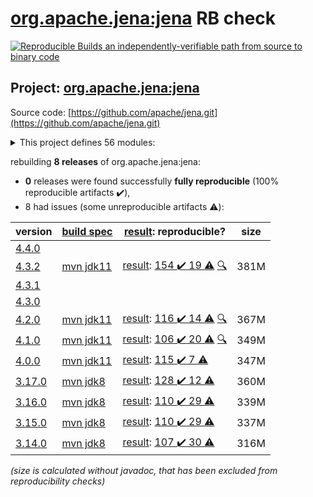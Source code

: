 [org.apache.jena:jena](https://search.maven.org/artifact/org.apache.jena/jena/) RB check
=======

[![Reproducible Builds](https://reproducible-builds.org/images/logos/rb.svg) an independently-verifiable path from source to binary code](https://reproducible-builds.org/)

## Project: [org.apache.jena:jena](https://search.maven.org/artifact/org.apache.jena/jena/)

Source code: [https://github.com/apache/jena.git](https://github.com/apache/jena.git)

<details><summary>This project defines 56 modules:</summary>

* [org.apache.jena:apache-jena](https://search.maven.org/artifact/org.apache.jena/apache-jena/)
* [org.apache.jena:apache-jena-fuseki](https://search.maven.org/artifact/org.apache.jena/apache-jena-fuseki/)
* [org.apache.jena:apache-jena-libs](https://search.maven.org/artifact/org.apache.jena/apache-jena-libs/)
* [org.apache.jena:apache-jena-osgi](https://search.maven.org/artifact/org.apache.jena/apache-jena-osgi/)
* [org.apache.jena:jena](https://search.maven.org/artifact/org.apache.jena/jena/)
* [org.apache.jena:jena-arq](https://search.maven.org/artifact/org.apache.jena/jena-arq/)
* [org.apache.jena:jena-base](https://search.maven.org/artifact/org.apache.jena/jena-base/)
* [org.apache.jena:jena-cmds](https://search.maven.org/artifact/org.apache.jena/jena-cmds/)
* [org.apache.jena:jena-commonsrdf](https://search.maven.org/artifact/org.apache.jena/jena-commonsrdf/)
* [org.apache.jena:jena-core](https://search.maven.org/artifact/org.apache.jena/jena-core/)
* [org.apache.jena:jena-db](https://search.maven.org/artifact/org.apache.jena/jena-db/)
* [org.apache.jena:jena-dboe-base](https://search.maven.org/artifact/org.apache.jena/jena-dboe-base/)
* [org.apache.jena:jena-dboe-index](https://search.maven.org/artifact/org.apache.jena/jena-dboe-index/)
* [org.apache.jena:jena-dboe-index-test](https://search.maven.org/artifact/org.apache.jena/jena-dboe-index-test/)
* [org.apache.jena:jena-dboe-storage](https://search.maven.org/artifact/org.apache.jena/jena-dboe-storage/)
* [org.apache.jena:jena-dboe-trans-data](https://search.maven.org/artifact/org.apache.jena/jena-dboe-trans-data/)
* [org.apache.jena:jena-dboe-transaction](https://search.maven.org/artifact/org.apache.jena/jena-dboe-transaction/)
* [org.apache.jena:jena-elephas](https://search.maven.org/artifact/org.apache.jena/jena-elephas/)
* [org.apache.jena:jena-elephas-common](https://search.maven.org/artifact/org.apache.jena/jena-elephas-common/)
* [org.apache.jena:jena-elephas-io](https://search.maven.org/artifact/org.apache.jena/jena-elephas-io/)
* [org.apache.jena:jena-elephas-mapreduce](https://search.maven.org/artifact/org.apache.jena/jena-elephas-mapreduce/)
* [org.apache.jena:jena-elephas-stats](https://search.maven.org/artifact/org.apache.jena/jena-elephas-stats/)
* [org.apache.jena:jena-examples](https://search.maven.org/artifact/org.apache.jena/jena-examples/)
* [org.apache.jena:jena-extras](https://search.maven.org/artifact/org.apache.jena/jena-extras/)
* [org.apache.jena:jena-fuseki](https://search.maven.org/artifact/org.apache.jena/jena-fuseki/)
* [org.apache.jena:jena-fuseki-access](https://search.maven.org/artifact/org.apache.jena/jena-fuseki-access/)
* [org.apache.jena:jena-fuseki-core](https://search.maven.org/artifact/org.apache.jena/jena-fuseki-core/)
* [org.apache.jena:jena-fuseki-docker](https://search.maven.org/artifact/org.apache.jena/jena-fuseki-docker/)
* [org.apache.jena:jena-fuseki-fulljar](https://search.maven.org/artifact/org.apache.jena/jena-fuseki-fulljar/)
* [org.apache.jena:jena-fuseki-geosparql](https://search.maven.org/artifact/org.apache.jena/jena-fuseki-geosparql/)
* [org.apache.jena:jena-fuseki-main](https://search.maven.org/artifact/org.apache.jena/jena-fuseki-main/)
* [org.apache.jena:jena-fuseki-server](https://search.maven.org/artifact/org.apache.jena/jena-fuseki-server/)
* [org.apache.jena:jena-fuseki-war](https://search.maven.org/artifact/org.apache.jena/jena-fuseki-war/)
* [org.apache.jena:jena-fuseki-webapp](https://search.maven.org/artifact/org.apache.jena/jena-fuseki-webapp/)
* [org.apache.jena:jena-geosparql](https://search.maven.org/artifact/org.apache.jena/jena-geosparql/)
* [org.apache.jena:jena-integration-tests](https://search.maven.org/artifact/org.apache.jena/jena-integration-tests/)
* [org.apache.jena:jena-iri](https://search.maven.org/artifact/org.apache.jena/jena-iri/)
* [org.apache.jena:jena-jdbc](https://search.maven.org/artifact/org.apache.jena/jena-jdbc/)
* [org.apache.jena:jena-jdbc-core](https://search.maven.org/artifact/org.apache.jena/jena-jdbc-core/)
* [org.apache.jena:jena-jdbc-driver-bundle](https://search.maven.org/artifact/org.apache.jena/jena-jdbc-driver-bundle/)
* [org.apache.jena:jena-jdbc-driver-mem](https://search.maven.org/artifact/org.apache.jena/jena-jdbc-driver-mem/)
* [org.apache.jena:jena-jdbc-driver-remote](https://search.maven.org/artifact/org.apache.jena/jena-jdbc-driver-remote/)
* [org.apache.jena:jena-jdbc-driver-tdb](https://search.maven.org/artifact/org.apache.jena/jena-jdbc-driver-tdb/)
* [org.apache.jena:jena-osgi](https://search.maven.org/artifact/org.apache.jena/jena-osgi/)
* [org.apache.jena:jena-osgi-features](https://search.maven.org/artifact/org.apache.jena/jena-osgi-features/)
* [org.apache.jena:jena-permissions](https://search.maven.org/artifact/org.apache.jena/jena-permissions/)
* [org.apache.jena:jena-querybuilder](https://search.maven.org/artifact/org.apache.jena/jena-querybuilder/)
* [org.apache.jena:jena-rdfconnection](https://search.maven.org/artifact/org.apache.jena/jena-rdfconnection/)
* [org.apache.jena:jena-sdb](https://search.maven.org/artifact/org.apache.jena/jena-sdb/)
* [org.apache.jena:jena-shacl](https://search.maven.org/artifact/org.apache.jena/jena-shacl/)
* [org.apache.jena:jena-shaded-guava](https://search.maven.org/artifact/org.apache.jena/jena-shaded-guava/)
* [org.apache.jena:jena-shex](https://search.maven.org/artifact/org.apache.jena/jena-shex/)
* [org.apache.jena:jena-tdb](https://search.maven.org/artifact/org.apache.jena/jena-tdb/)
* [org.apache.jena:jena-tdb2](https://search.maven.org/artifact/org.apache.jena/jena-tdb2/)
* [org.apache.jena:jena-text](https://search.maven.org/artifact/org.apache.jena/jena-text/)
* [org.apache.jena:jena-text-es](https://search.maven.org/artifact/org.apache.jena/jena-text-es/)
</details>

rebuilding **8 releases** of org.apache.jena:jena:
- **0** releases were found successfully **fully reproducible** (100% reproducible artifacts :heavy_check_mark:),
- 8 had issues (some unreproducible artifacts :warning:):

| version | [build spec](/BUILDSPEC.md) | [result](https://reproducible-builds.org/docs/jvm/): reproducible? | size |
| -- | --------- | ------ | -- |
| [4.4.0](https://search.maven.org/artifact/org.apache.jena/jena/4.4.0/pom) | | | |
| [4.3.2](https://search.maven.org/artifact/org.apache.jena/jena/4.3.2/pom) | [mvn jdk11](jena-4.3.2.buildspec) | [result](jena-4.3.2.buildinfo): [154 :heavy_check_mark:  19 :warning:](jena-4.3.2.buildcompare) [:mag:](jena-4.3.2.diffoscope) | 381M |
| [4.3.1](https://search.maven.org/artifact/org.apache.jena/jena/4.3.1/pom) | | | |
| [4.3.0](https://search.maven.org/artifact/org.apache.jena/jena/4.3.0/pom) | | | |
| [4.2.0](https://search.maven.org/artifact/org.apache.jena/jena/4.2.0/pom) | [mvn jdk11](jena-4.2.0.buildspec) | [result](jena-4.2.0.buildinfo): [116 :heavy_check_mark:  14 :warning:](jena-4.2.0.buildcompare) [:mag:](jena-4.2.0.diffoscope) | 367M |
| [4.1.0](https://search.maven.org/artifact/org.apache.jena/jena/4.1.0/pom) | [mvn jdk11](jena-4.1.0.buildspec) | [result](jena-4.1.0.buildinfo): [106 :heavy_check_mark:  20 :warning:](jena-4.1.0.buildcompare) [:mag:](jena-4.1.0.diffoscope) | 349M |
| [4.0.0](https://search.maven.org/artifact/org.apache.jena/jena/4.0.0/pom) | [mvn jdk11](jena-4.0.0.buildspec) | [result](jena-4.0.0.buildinfo): [115 :heavy_check_mark:  7 :warning:](jena-4.0.0.buildcompare) | 347M |
| [3.17.0](https://search.maven.org/artifact/org.apache.jena/jena/3.17.0/pom) | [mvn jdk8](jena-3.17.0.buildspec) | [result](jena-osgi-features-3.17.0.buildinfo): [128 :heavy_check_mark:  12 :warning:](jena-osgi-features-3.17.0.buildcompare) | 360M |
| [3.16.0](https://search.maven.org/artifact/org.apache.jena/jena/3.16.0/pom) | [mvn jdk8](jena-3.16.0.buildspec) | [result](jena-osgi-features-3.16.0.buildinfo): [110 :heavy_check_mark:  29 :warning:](jena-osgi-features-3.16.0.buildcompare) | 339M |
| [3.15.0](https://search.maven.org/artifact/org.apache.jena/jena/3.15.0/pom) | [mvn jdk8](jena-3.15.0.buildspec) | [result](jena-osgi-features-3.15.0.buildinfo): [110 :heavy_check_mark:  29 :warning:](jena-osgi-features-3.15.0.buildcompare) | 337M |
| [3.14.0](https://search.maven.org/artifact/org.apache.jena/jena/3.14.0/pom) | [mvn jdk8](jena-3.14.0.buildspec) | [result](jena-osgi-features-3.14.0.buildinfo): [107 :heavy_check_mark:  30 :warning:](jena-osgi-features-3.14.0.buildcompare) | 316M |

<i>(size is calculated without javadoc, that has been excluded from reproducibility checks)</i>
